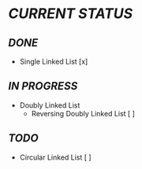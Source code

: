 # ***CURRENT STATUS***

## _DONE_
- Single Linked List [x]

## _IN PROGRESS_
- Doubly Linked List
    - Reversing Doubly Linked List [ ]

## _TODO_
- Circular Linked List [ ]